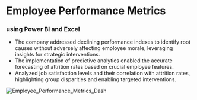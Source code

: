 # Employee Performance Metrics 
### using Power BI and Excel

-	The company addressed declining performance indexes to identify root causes without adversely affecting employee morale, leveraging insights for strategic interventions.
-	The implementation of predictive analytics enabled the accurate forecasting of attrition rates based on crucial employee features.
-	Analyzed job satisfaction levels and their correlation with attrition rates, highlighting group disparities and enabling targeted interventions.

![Employee_Performance_Metrics_Dash](https://github.com/DzungDo82/Visual_employee_metric/assets/138108830/03fb6069-585f-49a5-8ff8-b606c3bbddcd)

